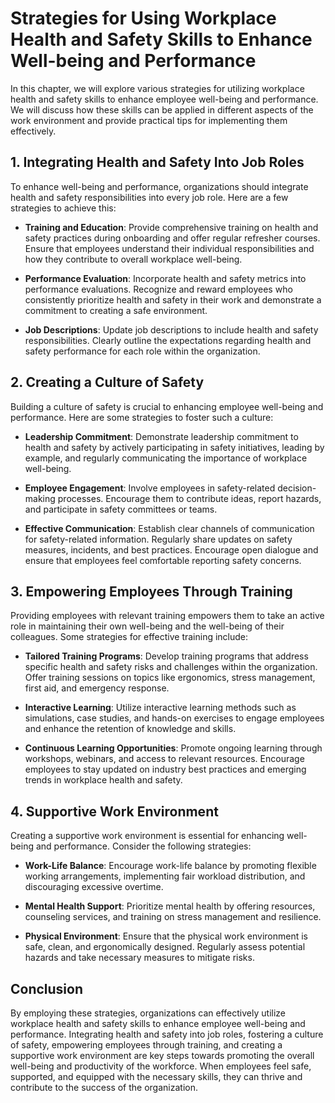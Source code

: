 # Strategies for Using Workplace Health and Safety Skills to Enhance Well-being and Performance

In this chapter, we will explore various strategies for utilizing workplace health and safety skills to enhance employee well-being and performance. We will discuss how these skills can be applied in different aspects of the work environment and provide practical tips for implementing them effectively.

## 1\. Integrating Health and Safety Into Job Roles

To enhance well-being and performance, organizations should integrate health and safety responsibilities into every job role. Here are a few strategies to achieve this:

- **Training and Education**: Provide comprehensive training on health and safety practices during onboarding and offer regular refresher courses. Ensure that employees understand their individual responsibilities and how they contribute to overall workplace well-being.
    
- **Performance Evaluation**: Incorporate health and safety metrics into performance evaluations. Recognize and reward employees who consistently prioritize health and safety in their work and demonstrate a commitment to creating a safe environment.
    
- **Job Descriptions**: Update job descriptions to include health and safety responsibilities. Clearly outline the expectations regarding health and safety performance for each role within the organization.
    

## 2\. Creating a Culture of Safety

Building a culture of safety is crucial to enhancing employee well-being and performance. Here are some strategies to foster such a culture:

- **Leadership Commitment**: Demonstrate leadership commitment to health and safety by actively participating in safety initiatives, leading by example, and regularly communicating the importance of workplace well-being.
    
- **Employee Engagement**: Involve employees in safety-related decision-making processes. Encourage them to contribute ideas, report hazards, and participate in safety committees or teams.
    
- **Effective Communication**: Establish clear channels of communication for safety-related information. Regularly share updates on safety measures, incidents, and best practices. Encourage open dialogue and ensure that employees feel comfortable reporting safety concerns.
    

## 3\. Empowering Employees Through Training

Providing employees with relevant training empowers them to take an active role in maintaining their own well-being and the well-being of their colleagues. Some strategies for effective training include:

- **Tailored Training Programs**: Develop training programs that address specific health and safety risks and challenges within the organization. Offer training sessions on topics like ergonomics, stress management, first aid, and emergency response.
    
- **Interactive Learning**: Utilize interactive learning methods such as simulations, case studies, and hands-on exercises to engage employees and enhance the retention of knowledge and skills.
    
- **Continuous Learning Opportunities**: Promote ongoing learning through workshops, webinars, and access to relevant resources. Encourage employees to stay updated on industry best practices and emerging trends in workplace health and safety.
    

## 4\. Supportive Work Environment

Creating a supportive work environment is essential for enhancing well-being and performance. Consider the following strategies:

- **Work-Life Balance**: Encourage work-life balance by promoting flexible working arrangements, implementing fair workload distribution, and discouraging excessive overtime.
    
- **Mental Health Support**: Prioritize mental health by offering resources, counseling services, and training on stress management and resilience.
    
- **Physical Environment**: Ensure that the physical work environment is safe, clean, and ergonomically designed. Regularly assess potential hazards and take necessary measures to mitigate risks.
    

## Conclusion

By employing these strategies, organizations can effectively utilize workplace health and safety skills to enhance employee well-being and performance. Integrating health and safety into job roles, fostering a culture of safety, empowering employees through training, and creating a supportive work environment are key steps towards promoting the overall well-being and productivity of the workforce. When employees feel safe, supported, and equipped with the necessary skills, they can thrive and contribute to the success of the organization.
